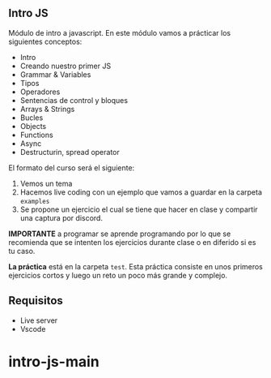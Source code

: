 ## Intro JS

Módulo de intro a javascript. En este módulo vamos a prácticar los siguientes conceptos:

- Intro
- Creando nuestro primer JS
- Grammar & Variables
- Tipos
- Operadores
- Sentencias de control y bloques
- Arrays & Strings
- Bucles
- Objects
- Functions
- Async
- Destructurin, spread operator

El formato del curso será el siguiente:

1. Vemos un tema
2. Hacemos live coding con un ejemplo que vamos a guardar en la carpeta `examples`
3. Se propone un ejercicio el cual se tiene que hacer en clase y compartir una captura por discord.

**IMPORTANTE** a programar se aprende programando por lo que se recomienda que se intenten los ejercicios durante clase o en diferido si es tu caso.

**La práctica** está en la carpeta `test`. Esta práctica consiste en unos primeros ejercicios cortos y luego un reto un poco más grande y complejo.

## Requisitos

- Live server
- Vscode
# intro-js-main
